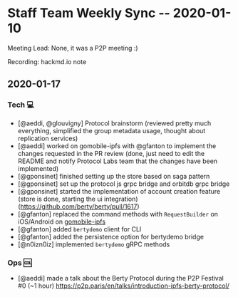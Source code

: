# Staff Team Weekly Sync -- 2020-01-10

Meeting Lead: None, it was a P2P meeting :)

Recording: hackmd.io note

## 2020-01-17

### Tech :computer:

* [@aeddi, @glouvigny] Protocol brainstorm (reviewed pretty much everything, simplified the group metadata usage, thought about replication services)
* [@aeddi] worked on gomobile-ipfs with @gfanton to implement the changes requested in the PR review (done, just need to edit the README and notify Protocol Labs team that the changes have been implemented)
* [@gponsinet] finished setting up the store based on saga pattern
* [@gponsinet] set up the protocol js grpc bridge and orbitdb grpc bridge
* [@gponsinet] started the implementation of account creation feature (store is done, starting the ui integration) (https://github.com/berty/berty/pull/1617)
* [@gfanton] replaced the command methods with `RequestBuilder` on iOS/Android on [gomobile-ipfs](https://berty.tech/gomobile-ipfs)
* [@gfanton] added `bertydemo` client for CLI
* [@gfanton] added the persistence option for bertydemo bridge
* [@n0izn0iz] implemented `bertydemo` gRPC methods

### Ops :cool:

* [@aeddi] made a talk about the Berty Protocol during the P2P Festival #0 (~1 hour) https://p2p.paris/en/talks/introduction-ipfs-berty-protocol/
